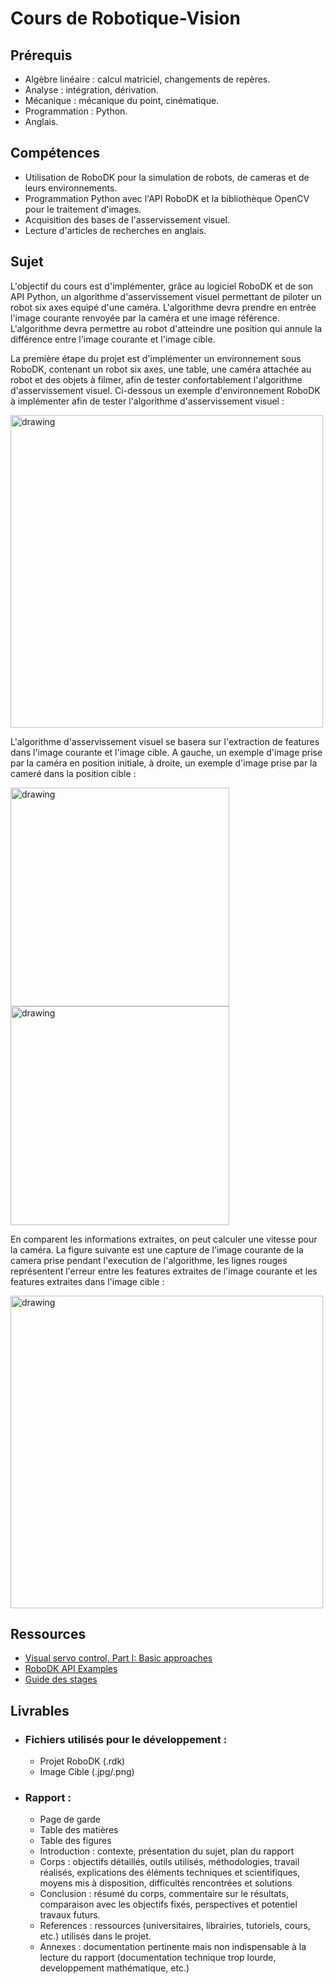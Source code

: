 # Cours de Robotique-Vision

## Prérequis

- Algèbre linéaire : calcul matriciel, changements de repères.
- Analyse : intégration, dérivation.
- Mécanique : mécanique du point, cinématique.
- Programmation : Python.
- Anglais.

## Compétences

- Utilisation de RoboDK pour la simulation de robots, de cameras et de leurs environnements.
- Programmation Python avec l'API RoboDK et la bibliothèque OpenCV pour le traitement d'images.
- Acquisition des bases de l'asservissement visuel.
- Lecture d'articles de recherches en anglais.


## Sujet
L'objectif du cours est d'implémenter, grâce au logiciel RoboDK et de son API Python, un algorithme d'asservissement visuel permettant de piloter un robot six axes equipé d'une caméra. L'algorithme devra prendre en entrée l'image courante renvoyée par la caméra et une image référence. L'algorithme devra permettre au robot d'atteindre une position qui annule la différence entre l'image courante et l'image cible.

La première étape du projet est d'implémenter un environnement sous RoboDK, contenant un robot six axes, une table, une caméra attachée au robot et des objets à filmer, afin de tester confortablement l'algorithme d'asservissement visuel. Ci-dessous un exemple d'environnement RoboDK à implémenter afin de tester l'algorithme d'asservissement visuel :

<img src="images/rdk_env.png" alt="drawing" width="500"/>

L'algorithme d'asservissement visuel se basera sur l'extraction de features dans l'image courante et l'image cible. A gauche, un exemple d'image prise par la caméra en position initiale, à droite, un exemple d'image prise par la cameré dans la position cible :

<img src="images/init.png" alt="drawing" width="350" style = "margin-right: 20px;"/><img src="images/target.png" alt="drawing" width="350"/>

En comparent les informations extraites, on peut calculer une vitesse pour la caméra. La figure suivante est une capture de l'image courante de la camera prise pendant l'execution de l'algorithme, les lignes rouges représentent l'erreur entre les features extraites de l'image courante et les features extraites dans l'image cible :

<img src="images/error.png" alt="drawing" width="500"/>

## Ressources

- [Visual servo control, Part I: Basic approaches](https://inria.hal.science/inria-00350283/document)
- [RoboDK API Examples](https://www.robodk.com/doc/en/PythonAPI/examples.html)
- [Guide des stages](https://moodle-amiens.unilasalle.fr/course/view.php?id=322)

## Livrables

- ### Fichiers utilisés pour le développement : 
    - Projet RoboDK (.rdk)
    - Image Cible (.jpg/.png)

- ### Rapport :
    - Page de garde
    - Table des matières
    - Table des figures
    - Introduction : contexte, présentation du sujet, plan du rapport
    - Corps : objectifs détaillés, outils utilisés, méthodologies, travail réalisés, explications des éléments techniques et scientifiques, moyens mis à disposition, difficultés rencontrées et solutions
    - Conclusion : résumé du corps, commentaire sur le résultats, comparaison avec les objectifs fixés, perspectives et potentiel travaux futurs.
    - References : ressources (universitaires, librairies, tutoriels, cours, etc.) utilisés dans le projet.
    - Annexes : documentation pertinente mais non indispensable à la lecture du rapport (documentation technique trop lourde, developpement mathématique, etc.)